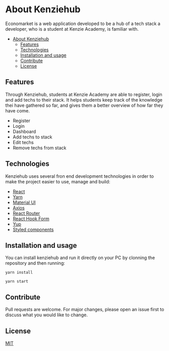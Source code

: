 # About Kenziehub

Economarket is a web application developed to be a hub of a tech stack a developer, who is a student at Kenzie Academy, is familiar with.

- [About Kenziehub](#about-kenziehub)
  - [Features](#features)
  - [Technologies](#technologies)
  - [Installation and usage](#installation-and-usage)
  - [Contribute](#contribute)
  - [License](#license)

## Features

Through Kenziehub, students at Kenzie Academy are able to register, login and add techs to their stack. It helps students keep track of the knowledge thei have gathered so far, and gives them a better overview of how far they have come.

- Register
- Login
- Dashboard
- Add techs to stack
- Edit techs
- Remove techs from stack

## Technologies

Kenziehub uses several fron end development technologies in order to make the project easier to use, manage and build:

- [React](https://reactjs.org/)
- [Yarn](https://yarnpkg.com/)
- [Material UI](https://mui.com/)
- [Axios](https://axios-http.com/)
- [React Router](https://v5.reactrouter.com/web/guides/quick-start)
- [React Hook Form](https://react-hook-form.com/)
- [Yup](https://github.com/jquense/yup)
- [Styled components](https://styled-components.com/)

## Installation and usage

You can install kenziehub and run it directly on your PC by clonning the repository and then running:

`yarn install`

`yarn start`

## Contribute

Pull requests are welcome. For major changes, please open an issue first to discuss what you would like to change.

## License

[MIT](https://choosealicense.com/licenses/mit/)

